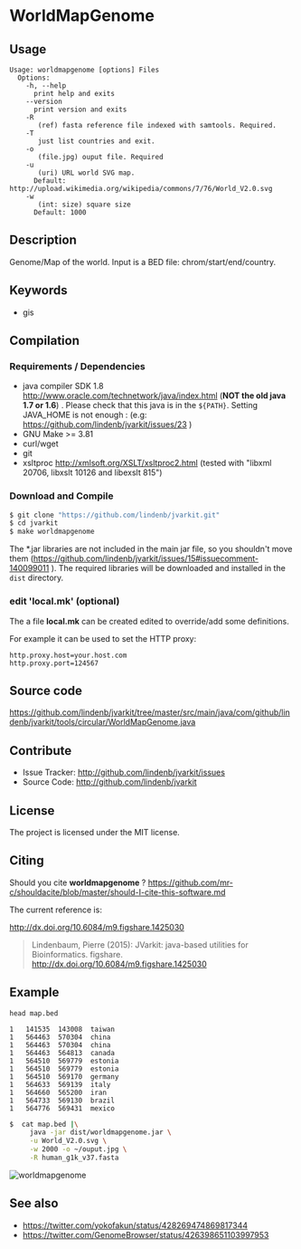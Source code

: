 # WorldMapGenome


## Usage

```
Usage: worldmapgenome [options] Files
  Options:
    -h, --help
      print help and exits
    --version
      print version and exits
    -R
       (ref) fasta reference file indexed with samtools. Required.
    -T
       just list countries and exit.
    -o
       (file.jpg) ouput file. Required
    -u
       (uri) URL world SVG map.
      Default: http://upload.wikimedia.org/wikipedia/commons/7/76/World_V2.0.svg
    -w
       (int: size) square size
      Default: 1000

```


## Description

Genome/Map of the world. Input is a BED file: chrom/start/end/country.


## Keywords

 * gis


## Compilation

### Requirements / Dependencies

* java compiler SDK 1.8 http://www.oracle.com/technetwork/java/index.html (**NOT the old java 1.7 or 1.6**) . Please check that this java is in the `${PATH}`. Setting JAVA_HOME is not enough : (e.g: https://github.com/lindenb/jvarkit/issues/23 )
* GNU Make >= 3.81
* curl/wget
* git
* xsltproc http://xmlsoft.org/XSLT/xsltproc2.html (tested with "libxml 20706, libxslt 10126 and libexslt 815")


### Download and Compile

```bash
$ git clone "https://github.com/lindenb/jvarkit.git"
$ cd jvarkit
$ make worldmapgenome
```

The *.jar libraries are not included in the main jar file, so you shouldn't move them (https://github.com/lindenb/jvarkit/issues/15#issuecomment-140099011 ).
The required libraries will be downloaded and installed in the `dist` directory.

### edit 'local.mk' (optional)

The a file **local.mk** can be created edited to override/add some definitions.

For example it can be used to set the HTTP proxy:

```
http.proxy.host=your.host.com
http.proxy.port=124567
```
## Source code 

https://github.com/lindenb/jvarkit/tree/master/src/main/java/com/github/lindenb/jvarkit/tools/circular/WorldMapGenome.java

## Contribute

- Issue Tracker: http://github.com/lindenb/jvarkit/issues
- Source Code: http://github.com/lindenb/jvarkit

## License

The project is licensed under the MIT license.

## Citing

Should you cite **worldmapgenome** ? https://github.com/mr-c/shouldacite/blob/master/should-I-cite-this-software.md

The current reference is:

http://dx.doi.org/10.6084/m9.figshare.1425030

> Lindenbaum, Pierre (2015): JVarkit: java-based utilities for Bioinformatics. figshare.
> http://dx.doi.org/10.6084/m9.figshare.1425030


## Example

```
head map.bed

1	141535	143008	taiwan
1	564463	570304	china
1	564463	570304	china
1	564463	564813	canada
1	564510	569779	estonia
1	564510	569779	estonia
1	564510	569170	germany
1	564633	569139	italy
1	564660	565200	iran
1	564733	569130	brazil
1	564776	569431	mexico
```


```bash
$  cat map.bed |\
     java -jar dist/worldmapgenome.jar \
     -u World_V2.0.svg \
     -w 2000 -o ~/ouput.jpg \
     -R human_g1k_v37.fasta

```
![worldmapgenome](https://pbs.twimg.com/media/BfGE0X4CMAAfRAR.jpg)

## See also

* https://twitter.com/yokofakun/status/428269474869817344
* https://twitter.com/GenomeBrowser/status/426398651103997953




